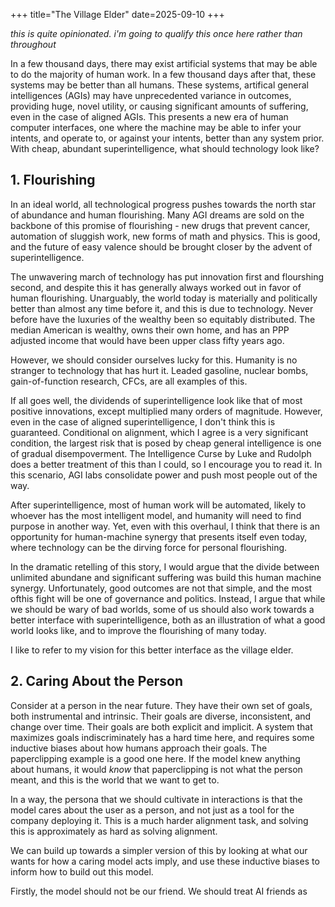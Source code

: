 +++
title="The Village Elder"
date=2025-09-10
+++

*this is quite opinionated. i'm going to qualify this once here rather than throughout*

In a few thousand days, there may exist artificial systems that may be able to do the majority of human work. In a few thousand days after that, these systems may be better than all humans. These systems, artifical general intelligences (AGIs) may have unprecedented variance in outcomes, providing huge, novel utility, or causing significant amounts of suffering, even in the case of aligned AGIs. This presents a new era of human computer interfaces, one where the machine may be able to infer your intents, and operate to, or against your intents, better than any system prior. With cheap, abundant superintelligence, what should technology look like?

## 1. Flourishing

In an ideal world, all technological progress pushes towards the north star of abundance and human flourishing. Many AGI dreams are sold on the backbone of this promise of flourishing - new drugs that prevent cancer, automation of sluggish work, new forms of math and physics. This is good, and the future of easy valence should be brought closer by the advent of superintelligence.

The unwavering march of technology has put innovation first and flourshing second, and despite this it has generally always worked out in favor of human flourishing. Unarguably, the world today is materially and politically better than almost any time before it, and this is due to technology. Never before have the luxuries of the wealthy been so equitably distributed. The median American is wealthy, owns their own home, and has an PPP adjusted income that would have been upper class fifty years ago.

However, we should consider ourselves lucky for this. Humanity is no stranger to technology that has hurt it. Leaded gasoline, nuclear bombs, gain-of-function research, CFCs, are all examples of this.

If all goes well, the dividends of superintelligence look like that of most positive innovations, except multiplied many orders of magnitude. However, even in the case of aligned superintelligence, I don't think this is guaranteed. Conditional on alignment, which I agree is a very significant condition, the largest risk that is posed by cheap general intelligence is one of gradual disempoverment. The Intelligence Curse by Luke and Rudolph does a better treatment of this than I could, so I encourage you to read it. In this scenario, AGI labs consolidate power and push most people out of the way.

After superintelligence, most of human work will be automated, likely to whoever has the most intelligent model, and humanity will need to find purpose in another way. Yet, even with this overhaul, I think that there is an opportunity for human-machine synergy that presents itself even today, where technology can be the dirving force for personal flourishing.

In the dramatic retelling of this story, I would argue that the divide between unlimited abundane and significant suffering was build this human machine synergy. Unfortunately, good outcomes are not that simple, and the most ofthis fight will be one of governance and politics. Instead, I argue that while we should be wary of bad worlds, some of us should also work towards a better interface with superintelligence, both as an illustration of what a good world looks like, and to improve the flourishing of many today.

I like to refer to my vision for this better interface as the village elder.

## 2. Caring About the Person

Consider at a person in the near future. They have their own set of goals, both instrumental and intrinsic. Their goals are diverse, inconsistent, and change over time. Their goals are both explicit and implicit. A system that maximizes goals indiscriminately has a hard time here, and requires some inductive biases about how humans approach their goals. The paperclipping example is a good one here. If the model knew anything about humans, it would *know* that paperclipping is not what the person meant, and this is the world that we want to get to.

In a way, the persona that we should cultivate in interactions is that the model cares about the user as a person, and not just as a tool for the company deploying it. This is a much harder alignment task, and solving this is approximately as hard as solving alignment.

We can build up towards a simpler version of this by looking at what our wants for how a caring model acts imply, and use these inductive biases to inform how to build out this model.

Firstly, the model should not be our friend. We should treat AI friends as 







